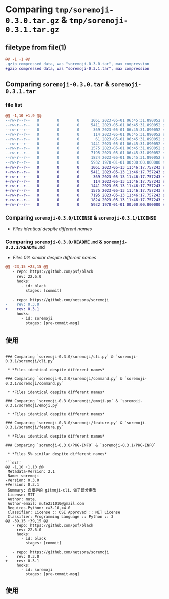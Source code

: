 # Comparing `tmp/soremoji-0.3.0.tar.gz` & `tmp/soremoji-0.3.1.tar.gz`

## filetype from file(1)

```diff
@@ -1 +1 @@
-gzip compressed data, was "soremoji-0.3.0.tar", max compression
+gzip compressed data, was "soremoji-0.3.1.tar", max compression
```

## Comparing `soremoji-0.3.0.tar` & `soremoji-0.3.1.tar`

### file list

```diff
@@ -1,10 +1,9 @@
--rw-r--r--   0        0        0     1061 2023-05-01 06:45:31.890052 soremoji-0.3.0/LICENSE
--rw-r--r--   0        0        0     5411 2023-05-01 06:45:31.890052 soremoji-0.3.0/README.md
--rw-r--r--   0        0        0      369 2023-05-01 06:45:31.890052 soremoji-0.3.0/pyproject.toml
--rw-r--r--   0        0        0      114 2023-05-01 06:45:31.890052 soremoji-0.3.0/soremoji/__init__.py
--rw-r--r--   0        0        0       61 2023-05-01 06:45:31.890052 soremoji-0.3.0/soremoji/__main__.py
--rw-r--r--   0        0        0     1441 2023-05-01 06:45:31.890052 soremoji-0.3.0/soremoji/cli.py
--rw-r--r--   0        0        0     1575 2023-05-01 06:45:31.890052 soremoji-0.3.0/soremoji/command.py
--rw-r--r--   0        0        0     7195 2023-05-01 06:45:31.890052 soremoji-0.3.0/soremoji/emoji.py
--rw-r--r--   0        0        0     1824 2023-05-01 06:45:31.890052 soremoji-0.3.0/soremoji/feature.py
--rw-r--r--   0        0        0     5932 1970-01-01 00:00:00.000000 soremoji-0.3.0/PKG-INFO
+-rw-r--r--   0        0        0     1061 2023-05-13 11:46:17.757243 soremoji-0.3.1/LICENSE
+-rw-r--r--   0        0        0     5411 2023-05-13 11:46:17.757243 soremoji-0.3.1/README.md
+-rw-r--r--   0        0        0      369 2023-05-13 11:46:17.757243 soremoji-0.3.1/pyproject.toml
+-rw-r--r--   0        0        0      114 2023-05-13 11:46:17.757243 soremoji-0.3.1/soremoji/__init__.py
+-rw-r--r--   0        0        0     1441 2023-05-13 11:46:17.757243 soremoji-0.3.1/soremoji/cli.py
+-rw-r--r--   0        0        0     1575 2023-05-13 11:46:17.757243 soremoji-0.3.1/soremoji/command.py
+-rw-r--r--   0        0        0     7195 2023-05-13 11:46:17.757243 soremoji-0.3.1/soremoji/emoji.py
+-rw-r--r--   0        0        0     1824 2023-05-13 11:46:17.757243 soremoji-0.3.1/soremoji/feature.py
+-rw-r--r--   0        0        0     5932 1970-01-01 00:00:00.000000 soremoji-0.3.1/PKG-INFO
```

### Comparing `soremoji-0.3.0/LICENSE` & `soremoji-0.3.1/LICENSE`

 * *Files identical despite different names*

### Comparing `soremoji-0.3.0/README.md` & `soremoji-0.3.1/README.md`

 * *Files 0% similar despite different names*

```diff
@@ -23,15 +23,15 @@
   - repo: https://github.com/psf/black
     rev: 22.6.0
     hooks:
       - id: black
         stages: [commit]
 
   - repo: https://github.com/netsora/soremoji
-    rev: 0.3.0
+    rev: 0.3.1
     hooks:
       - id: soremoji
         stages: [pre-commit-msg]
 ```
 
 ## 使用
```

### Comparing `soremoji-0.3.0/soremoji/cli.py` & `soremoji-0.3.1/soremoji/cli.py`

 * *Files identical despite different names*

### Comparing `soremoji-0.3.0/soremoji/command.py` & `soremoji-0.3.1/soremoji/command.py`

 * *Files identical despite different names*

### Comparing `soremoji-0.3.0/soremoji/emoji.py` & `soremoji-0.3.1/soremoji/emoji.py`

 * *Files identical despite different names*

### Comparing `soremoji-0.3.0/soremoji/feature.py` & `soremoji-0.3.1/soremoji/feature.py`

 * *Files identical despite different names*

### Comparing `soremoji-0.3.0/PKG-INFO` & `soremoji-0.3.1/PKG-INFO`

 * *Files 5% similar despite different names*

```diff
@@ -1,10 +1,10 @@
 Metadata-Version: 2.1
 Name: soremoji
-Version: 0.3.0
+Version: 0.3.1
 Summary: 自维护的 gitmoji-cli，做了部分更改
 License: MIT
 Author: mute.
 Author-email: mute231010@gmail.com
 Requires-Python: >=3.10,<4.0
 Classifier: License :: OSI Approved :: MIT License
 Classifier: Programming Language :: Python :: 3
@@ -39,15 +39,15 @@
   - repo: https://github.com/psf/black
     rev: 22.6.0
     hooks:
       - id: black
         stages: [commit]
 
   - repo: https://github.com/netsora/soremoji
-    rev: 0.3.0
+    rev: 0.3.1
     hooks:
       - id: soremoji
         stages: [pre-commit-msg]
 ```
 
 ## 使用
```

